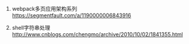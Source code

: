 1. webpack多页应用架构系列
https://segmentfault.com/a/1190000006843916

2. shell字符串处理
http://www.cnblogs.com/chengmo/archive/2010/10/02/1841355.html